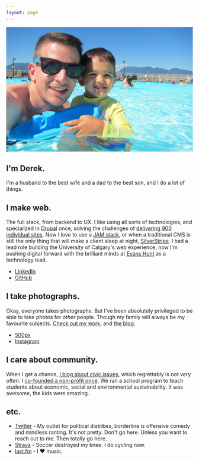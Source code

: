 ```yaml
---
layout: page
---
```


<img src="me.jpg" alt="Me and my boy" />

## I'm Derek.

I'm a husband to the best wife and a dad to the best son, and I do a lot of things.

## I make web.

The full stack, from backend to UX. I like using all sorts of technologies, and specialized in [Drupal](/things/drupal-blog) once, solving the challenges of [delivering 900 individual sites](https://dewy.io). Now I love to use a [JAM stack](https://jamstack.org), or when a traditional CMS is still the only thing that will make a client sleep at night, [SilverStripe](https://www.silverstripe.org/blog/site-of-the-month-alberta-electric-system-operator/). I had a lead role building the University of Calgary's web experience, now I'm pushing digital forward with the brilliant minds at [Evans Hunt](http://www.evanshunt.com) as a technology lead.

* [LinkedIn](http://www.linkedin.com/in/derekmcburney)
* [GitHub](https://github.com/dmcb)

## I take photographs.

Okay, everyone takes photographs. But I've been absolutely privileged to be able to take photos for *other* people. Though my family will always be my favourite subjects. [Check out my work](http://photographybyderek.com), and [the blog](http://photographybyderek.com/blog/).

* [500px](http://500px.com/derekmcb)
* [Instagram](http://instagram.com/derekmcburney)

## I care about community.

When I get a chance, [I blog about civic issues](http://calgaryurbanite.com), which regrettably is not very often. I [co-founded a non-profit once](http://myworldmychoice.org). We ran a school program to teach students about economic, social and environmental sustainability. It was awesome, the kids were amazing.

## etc.

* [Twitter](https://twitter.com/derekmcb) - My outlet for political diatribes, borderline is offensive comedy and mindless ranting. It's not pretty. Don't go here. Unless you want to reach out to me. Then totally go here.
* [Strava](http://www.strava.com/athletes/derekmcb) - Soccer destroyed my knee. I do cycling now.
* [last.fm](http://www.last.fm/user/dmcb) - I ♥ music.
